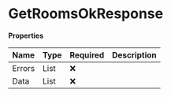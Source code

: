 # GetRoomsOkResponse

**Properties**

| Name   | Type          | Required | Description |
| :----- | :------------ | :------- | :---------- |
| Errors | List<Error>   | ❌       |             |
| Data   | List<RoomGet> | ❌       |             |

<!-- This file was generated by liblab | https://liblab.com/ -->
